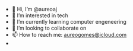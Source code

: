 - 👋 Hi, I’m @aureoaj
- 👀 I’m interested in tech
- 🌱 I’m currently learning computer engeneering
- 💞️ I’m looking to collaborate on 
- 📫 How to reach me: aureogomes@icloud.com
- 

<!---
aureoaj/aureoaj is a ✨ special ✨ repository because its `README.md` (this file) appears on your GitHub profile.
You can click the Preview link to take a look at your changes.
--->
